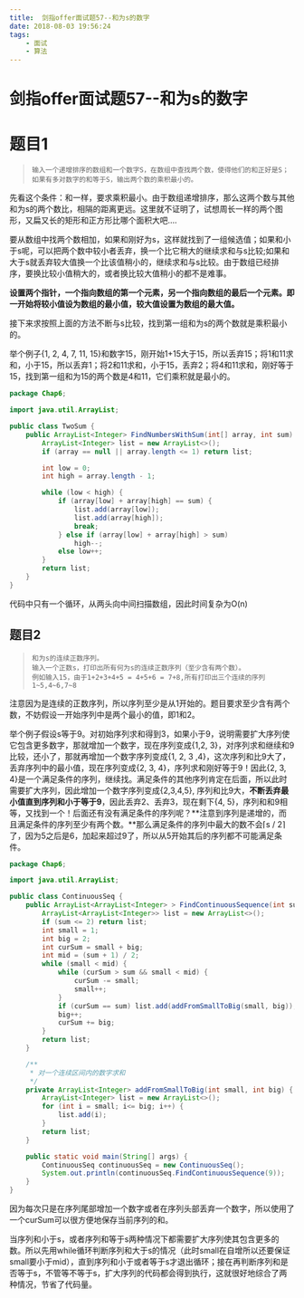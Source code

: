 ```yaml
---
title:  剑指offer面试题57--和为s的数字
date: 2018-08-03 19:56:24
tags: 
    - 面试
    - 算法
---
```

<meta name="referrer" content="no-referrer" />
 
# 剑指offer面试题57--和为s的数字

# 题目1

>   ```
>   输入一个递增排序的数组和一个数字S，在数组中查找两个数，使得他们的和正好是S；如果有多对数字的和等于S，输出两个数的乘积最小的。
>   ```

先看这个条件：和一样，要求乘积最小。由于数组递增排序，那么这两个数与其他和为s的两个数比，相隔的距离更远。这里就不证明了，试想周长一样的两个图形，又扁又长的矩形和正方形比哪个面积大吧....

要从数组中找两个数相加，如果和刚好为s，这样就找到了一组候选值；如果和小于s呢，可以把两个数中较小者丢弃，换一个比它稍大的继续求和与s比较;如果和大于s就丢弃较大值换一个比该值稍小的，继续求和与s比较。由于数组已经排序，要换比较小值稍大的，或者换比较大值稍小的都不是难事。

**设置两个指针，一个指向数组的第一个元素，另一个指向数组的最后一个元素。即一开始将较小值设为数组的最小值，较大值设置为数组的最大值。**

接下来求按照上面的方法不断与s比较，找到第一组和为s的两个数就是乘积最小的。

举个例子{1, 2, 4, 7, 11, 15}和数字15，刚开始1+15大于15，所以丢弃15；将1和11求和，小于15，所以丢弃1；将2和11求和，小于15，丢弃2；将4和11求和，刚好等于15，找到第一组和为15的两个数是4和11，它们乘积就是最小的。

```java
package Chap6;

import java.util.ArrayList;

public class TwoSum {
    public ArrayList<Integer> FindNumbersWithSum(int[] array, int sum) {
        ArrayList<Integer> list = new ArrayList<>();
        if (array == null || array.length <= 1) return list;

        int low = 0;
        int high = array.length - 1;

        while (low < high) {
            if (array[low] + array[high] == sum) {
                list.add(array[low]);
                list.add(array[high]);
                break;
            } else if (array[low] + array[high] > sum)
                high--;
            else low++;
        }
        return list;
    }
}

```

代码中只有一个循环，从两头向中间扫描数组，因此时间复杂为O(n)

## 题目2

>   ```
>   和为s的连续正数序列。
>   输入一个正数s，打印出所有何为s的连续正数序列（至少含有两个数）。
>   例如输入15，由于1+2+3+4+5 = 4+5+6 = 7+8,所有打印出三个连续的序列1~5,4~6,7~8
>   ```

注意因为是连续的正数序列，所以序列至少是从1开始的。题目要求至少含有两个数，不妨假设一开始序列中是两个最小的值，即1和2。

举个例子假设s等于9。对初始序列求和得到3，如果小于9，说明需要扩大序列使它包含更多数字，那就增加一个数字，现在序列变成{1,2, 3}，对序列求和继续和9比较，还小了，那就再增加一个数字序列变成{1, 2, 3 ,4}，这次序列和比9大了，丢弃序列中的最小值，现在序列变成{2, 3, 4}，序列求和刚好等于9！因此{2, 3, 4}是一个满足条件的序列，继续找。满足条件的其他序列肯定在后面，所以此时需要扩大序列，因此增加一个数字序列变成{2,3,4,5}, 序列和比9大，**不断丢弃最小值直到序列和小于等于9**，因此丢弃2、丢弃3，现在剩下{4, 5}，序列和和9相等，又找到一个！后面还有没有满足条件的序列呢？**注意到序列是递增的，而且满足条件的序列至少有两个数。**那么满足条件的序列中最大的数不会⌈s / 2⌉了，因为5之后是6，加起来超过9了，所以从5开始其后的序列都不可能满足条件。

```java
package Chap6;

import java.util.ArrayList;

public class ContinuousSeq {
    public ArrayList<ArrayList<Integer> > FindContinuousSequence(int sum) {
        ArrayList<ArrayList<Integer>> list = new ArrayList<>();
        if (sum <= 2) return list;
        int small = 1;
        int big = 2;
        int curSum = small + big;
        int mid = (sum + 1) / 2;
        while (small < mid) {
            while (curSum > sum && small < mid) {
                curSum -= small;
                small++;
            }
            if (curSum == sum) list.add(addFromSmallToBig(small, big));
            big++;
            curSum += big;
        }
        return list;
    }

    /**
     * 对一个连续区间内的数字求和
     */
    private ArrayList<Integer> addFromSmallToBig(int small, int big) {
        ArrayList<Integer> list = new ArrayList<>();
        for (int i = small; i<= big; i++) {
            list.add(i);
        }
        return list;
    }

    public static void main(String[] args) {
        ContinuousSeq continuousSeq = new ContinuousSeq();
        System.out.println(continuousSeq.FindContinuousSequence(9));
    }
}

```

因为每次只是在序列尾部增加一个数字或者在序列头部丢弃一个数字，所以使用了一个curSum可以很方便地保存当前序列的和。

当序列和小于s，或者序列和等于s两种情况下都需要扩大序列使其包含更多的数。所以先用while循环判断序列和大于s的情况（此时small在自增所以还要保证small要小于mid），直到序列和小于或者等于s才退出循环；接在再判断序列和是否等于s，不管等不等于s，扩大序列的代码都会得到执行，这就很好地综合了两种情况，节省了代码量。

